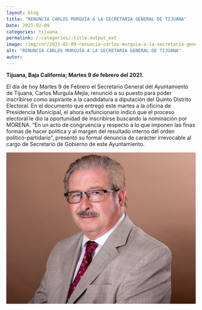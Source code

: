 ```yaml
---
layout: blog
title: "RENUNCIA CARLOS MURGUÍA A LA SECRETARIA GENERAL DE TIJUANA"
Date: 2021-02-09
categories: tijuana
permalink: /:categories/:title:output_ext
image: /img/cnr/2021-02-09-renuncia-carlos-murguia-a-la-secretaria-general-de-tijuana.jpg
alt: "RENUNCIA CARLOS MURGUÍA A LA SECRETARIA GENERAL DE TIJUANA"
autor:
---
```


**Tijuana, Baja California; Martes 9 de febrero del 2021.** 

El día de hoy Martes 9 de Febrero el Secretario General del Ayuntamiento de Tijuana, Carlos Murguía Mejía, renunció a su puesto para poder inscribirse como aspirante a la candidatura a diputación del Quinto Distrito Electoral. En el documento que entregó este martes a la oficina de Presidencia Municipal, el ahora exfuncionario indicó que el proceso electoral le dio la oportunidad de inscribirse buscando la nominación por MORENA.
“En un acto de congruencia y respecto a lo que imponen las finas formas de hacer política y al margen del resultado interno del orden político-partidario”, presentó su formal denuncia de carácter irrevocable al cargo de Secretario de Gobierno de este Ayuntamiento.

<div id="carouselExampleSlidesOnly" class="carousel slide" data-ride="carousel">
  <div class="carousel-inner">
    <div class="carousel-item active">
       <img class="d-block w-100" src="/img/cnr/2021-02-09-renuncia-carlos-murguia-a-la-secretaria-general-de-tijuana.jpg" loading="lazy"  alt="RENUNCIA CARLOS MURGUÍA A LA SECRETARIA GENERAL DE TIJUANA">
    </div>
  </div>
</div>